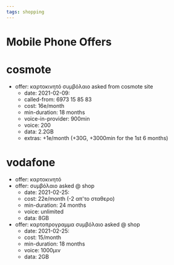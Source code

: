 ```yaml
---
tags: shopping
---
```


# Mobile Phone Offers

# cosmote

- offer: καρτοκινητό συμβόλαιο asked from cosmote site
  - date: 2021-02-09:
  - called-from: 6973 15 85 83
  - cost: 16e/month
  - min-duration: 18 months
  - voice-in-provider: 900min
  - voice: 200
  - data: 2.2GB
  - extras: +1e/month (+30G, +3000min for the 1st 6 months)

# vodafone

- offer: καρτοκινητό
- offer: συμβόλαιο asked @ shop
  - date: 2021-02-25:
  - cost: 22e/month (-2 απ'το σταθερο)
  - min-duration: 24 months
  - voice: unlimited
  - data: 8GB
- offer: καρτοπρογραμμα συμβόλαιο asked @ shop
  - date: 2021-02-25:
  - cost: 15/month
  - min-duration: 18 months
  - voice: 1000μιν
  - data: 2GB
